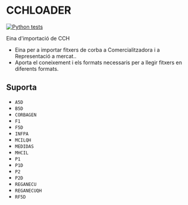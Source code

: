 # CCHLOADER

[![Python tests](https://github.com/Som-Energia/cchloader/actions/workflows/python-tests.yml/badge.svg)](https://github.com/Som-Energia/cchloader/actions/workflows/python-tests.yml)


Eina d'importació de CCH

- Eina per a importar fitxers de corba a Comercialitzadora i a Representació a mercat..
- Aporta el coneixement i els formats necessaris per a llegir fitxers en diferents formats.

## Suporta
- `A5D`
- `B5D`
- `CORBAGEN`
- `F1`
- `F5D`
- `INFPA`
- `MCILQH`
- `MEDIDAS`
- `MHCIL`
- `P1`
- `P1D`
- `P2`
- `P2D`
- `REGANECU`
- `REGANECUQH`
- `RF5D`
